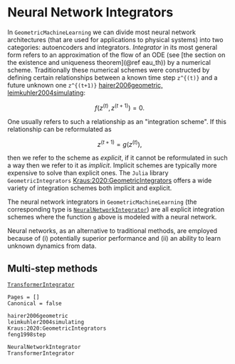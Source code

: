 # Neural Network Integrators 

In `GeometricMachineLearning` we can divide most neural network architectures (that are used for applications to physical systems) into two categories: autoencoders and integrators. *Integrator* in its most general form refers to an approximation of the flow of an ODE (see [the section on the existence and uniqueness theorem](@ref eau_th)) by a numerical scheme. Traditionally these numerical schemes were constructed by defining certain relationships between a known time step ``z^{(t)}`` and a future unknown one ``z^{(t+1)}`` [hairer2006geometric, leimkuhler2004simulating](@cite): 

```math
    f(z^{(t)}, z^{(t+1)}) = 0.
```

One usually refers to such a relationship as an "integration scheme". If this relationship can be reformulated as 

```math
    z^{(t+1)} = g(z^{(t)}),
```

then we refer to the scheme as *explicit*, if it cannot be reformulated in such a way then we refer to it as *implicit*. Implicit schemes are typically more expensive to solve than explicit ones. The `Julia` library `GeometricIntegrators` [Kraus:2020:GeometricIntegrators](@cite) offers a wide variety of integration schemes both implicit and explicit. 

The neural network integrators in `GeometricMachineLearning` (the corresponding type is [`NeuralNetworkIntegrator`](@ref)) are all explicit integration schemes where the function ``g`` above is modeled with a neural network. 

Neural networks, as an alternative to traditional methods, are employed because of (i) potentially superior performance and (ii) an ability to learn unknown dynamics from data. 

## Multi-step methods

[`TransformerIntegrator`](@ref)


```@bibliography
Pages = []
Canonical = false

hairer2006geometric
leimkuhler2004simulating
Kraus:2020:GeometricIntegrators
feng1998step
```

```@docs; canonical=false
NeuralNetworkIntegrator 
TransformerIntegrator
```